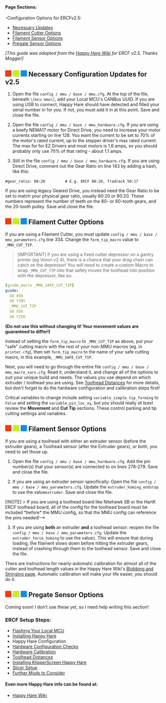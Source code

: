 #### Page Sections:
-Configuration Options for ERCFv2.5:
  - [Necessary Updates](#---necessary-configuration-updates-for-v25)
  - [Filament Cutter Options](#---filament-cutter-options)
  - [Filament Sensor Options](#---filament-sensor-options)
  - [Pregate Sensor Options](#---pregate-sensor-options)

*\[This guide was adapted from the [Happy Hare Wiki](https://github.com/moggieuk/Happy-Hare/wiki) for ERCF v2.5. Thanks Moggie!\]*


## ![#f03c15](assets/f03c15.png) ![#c5f015](assets/c5f015.png) ![#1589F0](assets/1589F0.png) Necessary Configuration Updates for v2.5

1.  Open the file `config / mmu / base / mmu.cfg`. At the top of the file, beneath `\[mcu mmu\]`, add your Local MCU's CANBus UUID. If you are using USB to connect, Happy Hare should have detected and filled your serial number in for you. If not, you must add it in at this point. Save and close the file.

2. Open the file `config / mmu / base / mmu_hardware.cfg`. If you are using a beefy NEMA17 motor for Direct Drive, you need to increase your motor currents starting on line 128. You want the current to be set to 70% of the motor's rated current, up to the stepper driver's max rated current. The max for for EZ Drivers and most motors is 1.6 amps, so you should probably only use 70% of that rating - about 1.1 amps.

3. Still in the file `config / mmu / base / mmu_hardware.cfg`. If you are using Direct Drive, comment out the Gear Ratio on line 143 by adding a hash, like this:

`#gear_ratio: 80:20			# E.g. ERCF 80:20, Tradrack 50:17`

If you are using legacy Geared Drive, you instead need the Gear Ratio to be set to match your physical gear ratio, usually 80:20 or 60:20. These numbers represent the number of teeth on the 80- or 60-tooth gears, and the 20-tooth pulley. Save and close the file.


## ![#f03c15](assets/f03c15.png) ![#c5f015](assets/c5f015.png) ![#1589F0](assets/1589F0.png) Filament Cutter Options

If you are using a Filament Cutter, you must update `config / mmu / base / mmu_parameters.cfg` line 334. Change the `form_tip_macro` value to `_MMU_CUT_TIP`.

> [IMPORTANT]
> If you are using a fixed cutter depressor on a gantry printer (eg Voron v2.4), there is a chance that your drag chain can catch on the depressor! You will need to create a custom Macro to wrap `_MMU_CUT_TIP` into that safely moves the toolhead into position with the depressor, like so:

```yml
[gcode_macro _MMU_SAFE_CUT_TIP]
gcode:
  G0 X50
  G0 Y305
  _MMU_CUT_TIP
  G0 X50
  G0 Y250
```

**(Do not use this without changing it! Your movement values are guaranteed to differ!)**

Instead of setting the `form_tip_macro` to `_MMU_CUT_TIP` as above, put your "safe" cutting macro with the rest of your non-MMU macros (eg. in `printer.cfg`), then set `form_tip_macro` to the name of your safe cutting macro, in this example, `_MMU_SAFE_CUT_TIP`.

Next, you will need to go through the entire file `config / mmu / base / mmu_macro_vars.cfg`. Read it, understand it, and change all of the options to suit your unique build and needs. The values you use depend on which extruder / toolhead you are using. See [Toolhead Distances](https://github.com/Enraged-Rabbit-Community/ERCFv2.5/blob/main/Documentation/Toolhead-Distances.md) for more details, but don't forget to do the hardware configuration and calibration steps first!

Critical variables to change include setting `variable_simple_tip_forming` to `False` and setting the `variable_pin_loc_xy`, but you should really *at least* review the **Movement** and **Cut Tip** sections. These control parking and tip cutting settings and variables.


## ![#f03c15](assets/f03c15.png) ![#c5f015](assets/c5f015.png) ![#1589F0](assets/1589F0.png) Filament Sensor Options

If you are using a toolhead with either an extruder sensor (before the extruder gears), a Toolhead sensor (after the Extruder gears), or both, you need to set those up.

1. Open the file `config / mmu / base / mmu_hardware.cfg`. Add the pin number(s) that your sensor(s) are connected to on lines 278-279. Save and close the file.

2. If you are using an extruder sensor specifically: Open the file `config / mmu / base / mmu_parameters.cfg`. Update the `extruder_homing_endstop` to use the value`extruder`. Save and close the file.

<!--> [!NOTE]
> If you are using a toolhead board like Nitehawk SB or the HartK ERCF toolhead board, all of the config for the toolhead board must be included *before* the MMU config, so that the MMU config can reference the pins needed!--> 

3. If you are using **both** an extruder **and** a toolhead sensor: reopen the file `config / mmu / base / mmu_parameters.cfg`. Update the `extruder_force_homing` to use the value`1`. This will ensure that during loading, the filament slows down before hitting the extruder gears, instead of crashing through them to the toolhead sensor. Save and close the file.

There are instructions for nearly-automatic calibration for almost all of the cutter and toolhead length values in the Happy Hare Wiki's [Blobbing and Stringing page](https://github.com/moggieuk/Happy-Hare/wiki/Blobbing-and-Stringing). Automatic calibration will make your life easier, you should do it.


## ![#f03c15](assets/f03c15.png) ![#c5f015](assets/c5f015.png) ![#1589F0](assets/1589F0.png) Pregate Sensor Options

Coming soon! I don't use these yet, so I need help writing this section!


### ERCF Setup Steps:
- [Flashing Your Local MCU](https://github.com/Enraged-Rabbit-Community/ERCFv2.5/blob/main/Documentation/Flashing-Local-MCU.md)
- [Installing Happy Hare](https://github.com/Enraged-Rabbit-Community/ERCFv2.5/blob/main/Documentation/Installing-Happy-Hare.md)
- Happy Hare Configuration
- [Hardware Configuration Checks](https://github.com/Enraged-Rabbit-Community/ERCFv2.5/blob/main/Documentation/Hardware-configuration-checks.md)
- [Hardware Calibration](https://github.com/Enraged-Rabbit-Community/ERCFv2.5/blob/main/Documentation/Hardware-Calibration.md)
- [Toolhead Distances](https://github.com/Enraged-Rabbit-Community/ERCFv2.5/blob/main/Documentation/Toolhead-Distances.md)
- [Installing KlipperScreen Happy Hare](https://github.com/Enraged-Rabbit-Community/ERCFv2.5/blob/main/Documentation/Installing-KlipperScreen.md)
- [Slicer Setup](https://github.com/Enraged-Rabbit-Community/ERCFv2.5/blob/main/Documentation/Slicer-Setup.md)
- [Further Mods to Consider](https://github.com/Enraged-Rabbit-Community/ERCFv2.5/blob/main/Documentation/Further-Mods.md)

#### Even more Happy Hare info can be found at:
- [Happy Hare Wiki](https://github.com/moggieuk/Happy-Hare/wiki)